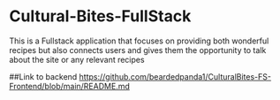 # Cultural-Bites-FullStack
This is a Fullstack application that focuses on providing both wonderful recipes but also connects users and gives them the opportunity to talk about the site or any relevant recipes 

##Link to backend
https://github.com/beardedpanda1/CulturalBites-FS-Frontend/blob/main/README.md
